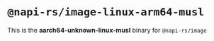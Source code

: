 # `@napi-rs/image-linux-arm64-musl`

This is the **aarch64-unknown-linux-musl** binary for `@napi-rs/image`
